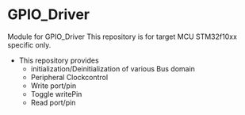# GPIO_Driver
Module for GPIO_Driver
This repository is for target MCU STM32f10xx specific only.
* This repository provides
  * initialization/Deinitialization of various Bus domain  
  * Peripheral Clockcontrol 
  * Write port/pin 
  * Toggle writePin
  * Read port/pin  
